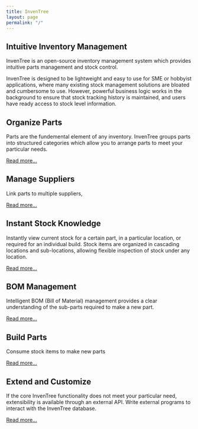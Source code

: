 ```yaml
---
title: InvenTree
layout: page
permalink: "/"
---
```

## Intuitive Inventory Management 

InvenTree is an open-source inventory management system which provides intuitive parts management and stock control. 

InvenTree is designed to be lightweight and easy to use for SME or hobbyist applications, where many existing stock management solutions are bloated and cumbersome to use. However, powerful business logic works in the background to ensure that stock tracking history is maintained, and users have ready access to stock level information.

## Organize Parts

Parts are the fundemental element of any inventory. InvenTree groups parts into structured categories which allow you to arrange parts to meet your particular needs. 

[Read more...](/docs/part/part)

## Manage Suppliers

Link parts to multiple suppliers, 

[Read more...](/suppliers.html)

## Instant Stock Knowledge

Instantly view current stock for a certain part, in a particular location, or required for an individual build. Stock items are organized in cascading locations and sub-locations, allowing flexible inspection of stock under any location.

[Read more...](/stock.html)

## BOM Management

Intelligent BOM (Bill of Material) management provides a clear understanding of the sub-parts required to make a new part. 

[Read more...](/bom.html)

## Build Parts

Consume stock items to make new parts

[Read more...](/build.html)

## Extend and Customize

If the core InvenTree functionality does not meet your particular need, extensibility is available through an external API. Write external programs to interact with the InvenTree database.

[Read more...](/extend.html)